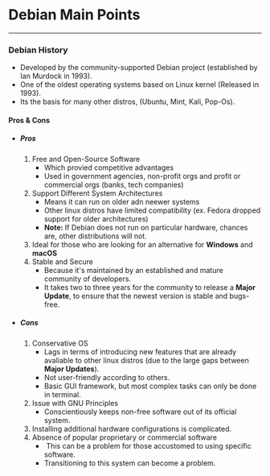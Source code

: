 # Debian Main Points
----
### Debian History  
- Developed by the community-supported Debian project (established by Ian Murdock in 1993).
- One of the oldest operating systems based on Linux kernel (Released in 1993).
- Its the basis for many other distros, (Ubuntu, Mint, Kali, Pop-Os).

#### Pros & Cons
- ##### Pros
	1. Free and Open-Source Software
		- Which provied competitive advantages
		- Used in government agencies, non-profit orgs and profit or commercial orgs (banks, tech companies)
	2. Support Different System Architectures
		- Means it can run on older adn neewer systems
		- Other linux distros have limited compatibility (ex. Fedora dropped support for older architectures)
		- **Note:** If Debian does not run on particular hardware, chances are, other distributions will not.
	3. Ideal for those who are looking for an alternative for **Windows** and **macOS**
	4. Stable and Secure
		- Because it's maintained by an established and mature community of developers.
		- It takes two to three years for the community to release a **Major Update**, to ensure that the newest version is stable and bugs-free.
- ##### Cons
	1. Conservative OS
		- Lags in terms of introducing new features that are already avaliable to other linux distros (due to the large gaps between **Major Updates**).
		- Not user-friendly according to others.
		- Basic GUI framework, but most complex tasks can only be done in terminal.
	2. Issue with GNU Principles
		-  Conscientiously keeps non-free software out of its official system.
	3. Installing additional hardware configurations is complicated.
	4. Absence of popular proprietary or commercial software
		-  This can be a problem for those  accustomed to using specific software. 
		- Transitioning to this system can become a problem.
